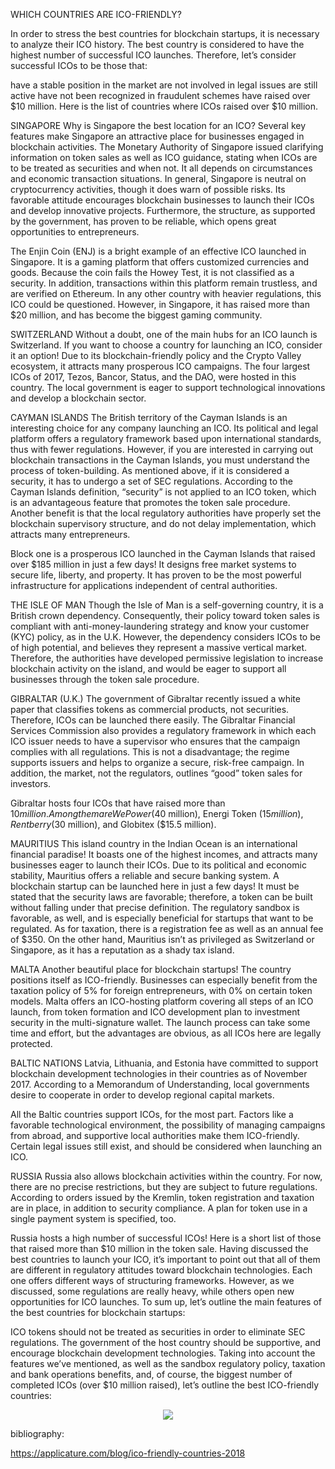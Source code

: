 
WHICH COUNTRIES ARE ICO-FRIENDLY? 

In order to stress the best countries for blockchain startups, it is necessary to analyze their ICO history. The best country is considered to have the highest number of successful ICO launches. Therefore, let’s consider successful ICOs to be those that:

have a stable position in the market
are not involved in legal issues
are still active
have not been recognized in fraudulent schemes
have raised over $10 million.
Here is the list of countries where ICOs raised over $10 million.

SINGAPORE
Why is Singapore the best location for an ICO? Several key features make Singapore an attractive place for businesses engaged in blockchain activities. The Monetary Authority of Singapore issued clarifying information on token sales as well as ICO guidance, stating when ICOs are to be treated as securities and when not. It all depends on circumstances and economic transaction situations. In general, Singapore is neutral on cryptocurrency activities, though it does warn of possible risks. Its favorable attitude encourages blockchain businesses to launch their ICOs and develop innovative projects. Furthermore, the structure, as supported by the government, has proven to be reliable, which opens great opportunities to entrepreneurs.

The Enjin Coin (ENJ) is a bright example of an effective ICO launched in Singapore. It is a gaming platform that offers customized currencies and goods.
Because the coin fails the Howey Test, it is not classified as a security. In addition, transactions within this platform remain trustless, and are verified on Ethereum. In any other country with heavier regulations, this ICO could be questioned. However, in Singapore, it has raised more than $20 million, and has become the biggest gaming community.

SWITZERLAND
Without a doubt, one of the main hubs for an ICO launch is Switzerland. If you want to choose a country for launching an ICO, consider it an option! Due to its blockchain-friendly policy and the Crypto Valley ecosystem, it attracts many prosperous ICO campaigns. The four largest ICOs of 2017, Tezos, Bancor, Status, and the DAO, were hosted in this country. The local government is eager to support technological innovations and develop a blockchain sector.

CAYMAN ISLANDS
The British territory of the Cayman Islands is an interesting choice for any company launching an ICO. Its political and legal platform offers a regulatory framework based upon international standards, thus with fewer regulations. However, if you are interested in carrying out blockchain transactions in the Cayman Islands, you must understand the process of token-building. As mentioned above, if it is considered a security, it has to undergo a set of SEC regulations. According to the Cayman Islands definition, “security” is not applied to an ICO token, which is an advantageous feature that promotes the token sale procedure. Another benefit is that the local regulatory authorities have properly set the blockchain supervisory structure, and do not delay implementation, which attracts many entrepreneurs.

Block one is a prosperous ICO launched in the Cayman Islands that raised over $185 million in just a few days! It designs free market systems to secure life, liberty, and property. It has proven to be the most powerful infrastructure for applications independent of central authorities.

THE ISLE OF MAN
Though the Isle of Man is a self-governing country, it is a British crown dependency. Consequently, their policy toward token sales is compliant with anti-money-laundering strategy and know your customer (KYC) policy, as in the U.K. However, the dependency considers ICOs to be of high potential, and believes they represent a massive vertical market. Therefore, the authorities have developed permissive legislation to increase blockchain activity on the island, and would be eager to support all businesses through the token sale procedure.

GIBRALTAR (U.K.)
The government of Gibraltar recently issued a white paper that classifies tokens as commercial products, not securities. Therefore, ICOs can be launched there easily. The Gibraltar Financial Services Commission also provides a regulatory framework in which each ICO issuer needs to have a supervisor who ensures that the campaign complies with all regulations. This is not a disadvantage; the regime supports issuers and helps to organize a secure, risk-free campaign. In addition, the market, not the regulators, outlines “good” token sales for investors.

Gibraltar hosts four ICOs that have raised more than $10 million. Among them are WePower ($40 million), Energi Token ($15 million), Rentberry ($30 million), and Globitex ($15.5 million).

MAURITIUS
This island country in the Indian Ocean is an international financial paradise! It boasts one of the highest incomes, and attracts many businesses eager to launch their ICOs. Due to its political and economic stability, Mauritius offers a reliable and secure banking system. A blockchain startup can be launched here in just a few days! It must be stated that the security laws are favorable; therefore, a token can be built without falling under that precise definition. The regulatory sandbox is favorable, as well, and is especially beneficial for startups that want to be regulated. As for taxation, there is a registration fee as well as an annual fee of $350. On the other hand, Mauritius isn’t as privileged as Switzerland or Singapore, as it has a reputation as a shady tax island.

MALTA
Another beautiful place for blockchain startups! The country positions itself as ICO-friendly. Businesses can especially benefit from the taxation policy of 5% for foreign entrepreneurs, with 0% on certain token models. Malta offers an ICO-hosting platform covering all steps of an ICO launch, from token formation and ICO development plan to investment security in the multi-signature wallet. The launch process can take some time and effort, but the advantages are obvious, as all ICOs here are legally protected.

BALTIC NATIONS
Latvia, Lithuania, and Estonia have committed to support blockchain development technologies in their countries as of November 2017. According to a Memorandum of Understanding, local governments desire to cooperate in order to develop regional capital markets.

All the Baltic countries support ICOs, for the most part. Factors like a favorable technological environment, the possibility of managing campaigns from abroad, and supportive local authorities make them ICO-friendly. Certain legal issues still exist, and should be considered when launching an ICO.

RUSSIA
Russia also allows blockchain activities within the country. For now, there are no precise restrictions, but they are subject to future regulations. According to orders issued by the Kremlin, token registration and taxation are in place, in addition to security compliance. A plan for token use in a single payment system is specified, too.

Russia hosts a high number of successful ICOs! Here is a short list of those that raised more than $10 million in the token sale.
Having discussed the best countries to launch your ICO, it’s important to point out that all of them are different in regulatory attitudes toward blockchain technologies. Each one offers different ways of structuring frameworks. However, as we discussed, some regulations are really heavy, while others open new opportunities for ICO launches. To sum up, let’s outline the main features of the best countries for blockchain startups:

ICO tokens should not be treated as securities in order to eliminate SEC regulations.
The government of the host country should be supportive, and encourage blockchain development technologies.
Taking into account the features we’ve mentioned, as well as the sandbox regulatory policy, taxation and bank operations benefits, and, of course, the biggest number of completed ICOs (over $10 million raised), let’s outline the best ICO-friendly countries:


<p align="center">
<img src="https://github.com/bitfinc/minestone/blob/master/List%20of%20countries/The_most_ICO_friendly_countries.png">





bibliography:

https://applicature.com/blog/ico-friendly-countries-2018

